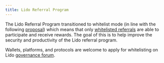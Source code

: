 ```yaml
---
title: Lido Referral Program
---
```


The Lido Referral Program transitioned to whitelist mode (in line with the following [proposal](https://research.lido.fi/t/switch-referral-program-to-whitelist-mode/1014)) which means that only [whitelisted referrals](https://docs.google.com/spreadsheets/d/13JO906tAVoPW9m0F1I39bxB2UIu7E41NSbxIFIzT18I/edit#gid=1322321646) are able to participate and receive rewards. The goal of this is to help improve the security and productivity of the Lido referral program.

Wallets, platforms, and protocols are welcome to apply for whitelisting on Lido [governance forum](https://research.lido.fi/t/referral-program-whitelisting/1039).
